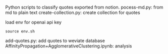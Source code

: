 Python scripts to classify quotes exported from notion.
pocess-md.py: from md to plain text
create-collection.py: create collection for quotes

load env for openai api key

```
source env.sh
```

add-quotes.py: add quotes to weviate database
AffinityPropagation+AgglomerativeClustering.ipynb: analysis